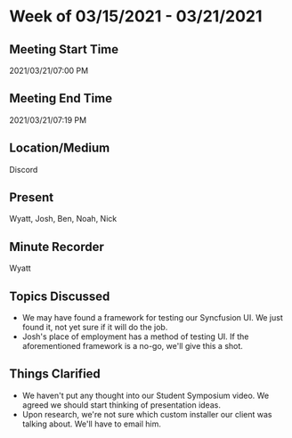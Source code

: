 # Week of 03/15/2021 - 03/21/2021

## Meeting Start Time

2021/03/21/07:00 PM

## Meeting End Time

2021/03/21/07:19 PM

## Location/Medium

Discord

## Present

Wyatt, Josh, Ben, Noah, Nick

## Minute Recorder

Wyatt

## Topics Discussed
- We may have found a framework for testing our Syncfusion UI. We just found it, not yet sure if it will do the job.
- Josh's place of employment has a method of testing UI. If the aforementioned framework is a no-go, we'll give this a shot.

## Things Clarified
- We haven't put any thought into our Student Symposium video. We agreed we should start thinking of presentation ideas.
- Upon research, we're not sure which custom installer our client was talking about. We'll have to email him.
